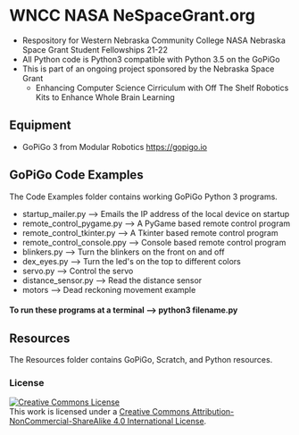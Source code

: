 # WNCC NASA NeSpaceGrant.org
- Respository for Western Nebraska Community College NASA Nebraska Space Grant Student Fellowships 21-22
- All Python code is Python3 compatible with Python 3.5 on the GoPiGo
- This is part of an ongoing project sponsored by the Nebraska Space Grant
  - Enhancing Computer Science Cirriculum with Off The Shelf Robotics Kits to Enhance Whole Brain Learning
## Equipment
- GoPiGo 3 from Modular Robotics https://gopigo.io
## GoPiGo Code Examples
The Code Examples folder contains working GoPiGo Python 3 programs.
- startup_mailer.py --> Emails the IP address of the local device on startup
- remote_control_pygame.py --> A PyGame based remote control program
- remote_control_tkinter.py --> A Tkinter based remote control program
- remote_control_console.ppy --> Console based remote control program
- blinkers.py --> Turn the blinkers on the front on and off
- dex_eyes.py --> Turn the led's on the top to different colors
- servo.py --> Control the servo
- distance_sensor.py --> Read the distance sensor
- motors --> Dead reckoning movement example
#### To run these programs at a terminal --> python3 filename.py
## Resources
The Resources folder contains GoPiGo, Scratch, and Python resources.
### License
<a rel="license" href="http://creativecommons.org/licenses/by-nc-sa/4.0/"><img alt="Creative Commons License" style="border-width:0" src="https://i.creativecommons.org/l/by-nc-sa/4.0/88x31.png" /></a><br />This work is licensed under a <a rel="license" href="http://creativecommons.org/licenses/by-nc-sa/4.0/">Creative Commons Attribution-NonCommercial-ShareAlike 4.0 International License</a>.
